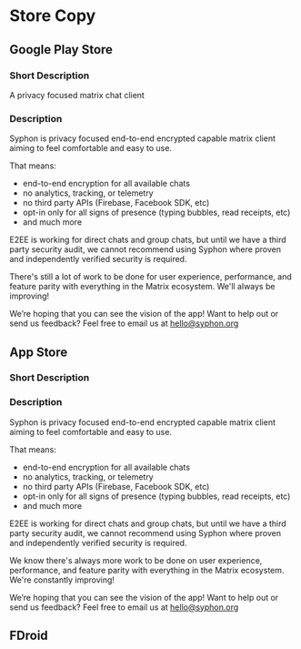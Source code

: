 # Store Copy


## Google Play Store

### Short Description
A privacy focused matrix chat client


### Description
Syphon is privacy focused end-to-end encrypted capable matrix client aiming to feel comfortable and easy to use.

That means:
- end-to-end encryption for all available chats
- no analytics, tracking, or telemetry
- no third party APIs (Firebase, Facebook SDK, etc)
- opt-in only for all signs of presence (typing bubbles, read receipts, etc) 
- and much more

E2EE is working for direct chats and group chats, but until we have a third party security audit, we cannot recommend using Syphon where proven and independently verified security is required.

There's still a lot of work to be done for user experience, performance, and feature parity with everything in the Matrix ecosystem. We'll always be improving!

We’re hoping that you can see the vision of the app! Want to help out or send us feedback? Feel free to email us at hello@syphon.org

## App Store

### Short Description

### Description
Syphon is privacy focused end-to-end encrypted capable matrix client aiming to feel comfortable and easy to use.

That means:
- end-to-end encryption for all available chats
- no analytics, tracking, or telemetry
- no third party APIs (Firebase, Facebook SDK, etc)
- opt-in only for all signs of presence (typing bubbles, read receipts, etc) 
- and much more

E2EE is working for direct chats and group chats, but until we have a third party security audit, we cannot recommend using Syphon where proven and independently verified security is required.

We know there's always more work to be done on user experience, performance, and feature parity with everything in the Matrix ecosystem. We're constantly improving!

We’re hoping that you can see the vision of the app! Want to help out or send us feedback? Feel free to email us at hello@syphon.org

## FDroid